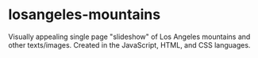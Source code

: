 # losangeles-mountains

Visually appealing single page "slideshow" of Los Angeles mountains and other texts/images. Created in the JavaScript, HTML, and CSS languages. 
